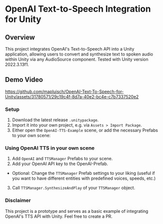 # OpenAI Text-to-Speech Integration for Unity

## Overview
This project integrates OpenAI's Text-to-Speech API into a Unity application, allowing users to convert and synthesize text to spoken audio within Unity via any AudioSource component.
Tested with Unity version 2022.3.13f1.

## Demo Video
https://github.com/mapluisch/OpenAI-Text-To-Speech-for-Unity/assets/31780571/29c19c4f-8d7a-40e2-bc4e-c7b7337520e2

### Setup
1. Download the latest release `.unitypackage`.
2. Import it into your own project, e.g. via `Assets > Import Package`.
3. Either open the `OpenAI-TTS-Example` scene, or add the necessary Prefabs to your own scene:

### Using OpenAI TTS in your own scene
1. Add `OpenAI` and `TTSManager` Prefabs to your scene.
2. Add your OpenAI API key to the OpenAI-Prefab.
- Optional: Change the `TTSManager` Prefab settings to your liking (useful if you want to have different entities with predefined voices, speeds, etc.)
3. Call `TTSManager.SynthesizeAndPlay` of your `TTSManager` object.

### Disclaimer
This project is a prototype and serves as a basic example of integrating OpenAI's TTS API with Unity. Feel free to create a PR.
